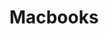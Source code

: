 ---
layout: category
category: macbooks
type: category
# details
title: Macbooks
description: Select new and used Macbooks for best prices in the town
img: /assets/img/mbooks.jpg
---